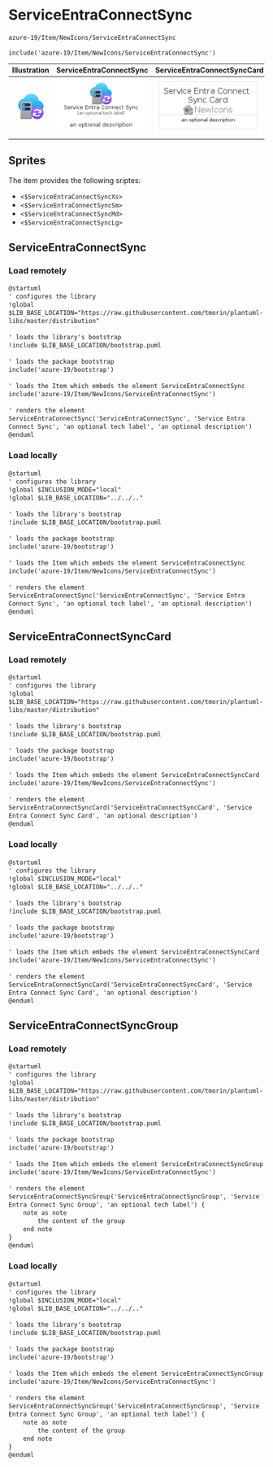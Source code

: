 # ServiceEntraConnectSync


```text
azure-19/Item/NewIcons/ServiceEntraConnectSync
```

```text
include('azure-19/Item/NewIcons/ServiceEntraConnectSync')
```



| Illustration | ServiceEntraConnectSync | ServiceEntraConnectSyncCard | ServiceEntraConnectSyncGroup |
| :---: | :---: | :---: | :---: |
| ![illustration for Illustration](../../../azure-19/Item/NewIcons/ServiceEntraConnectSync.png) | ![illustration for ServiceEntraConnectSync](../../../azure-19/Item/NewIcons/ServiceEntraConnectSync.Local.png) | ![illustration for ServiceEntraConnectSyncCard](../../../azure-19/Item/NewIcons/ServiceEntraConnectSyncCard.Local.png) | ![illustration for ServiceEntraConnectSyncGroup](../../../azure-19/Item/NewIcons/ServiceEntraConnectSyncGroup.Local.png) |



## Sprites
The item provides the following sriptes:

- `<$ServiceEntraConnectSyncXs>`
- `<$ServiceEntraConnectSyncSm>`
- `<$ServiceEntraConnectSyncMd>`
- `<$ServiceEntraConnectSyncLg>`





## ServiceEntraConnectSync

### Load remotely
```plantuml
@startuml
' configures the library
!global $LIB_BASE_LOCATION="https://raw.githubusercontent.com/tmorin/plantuml-libs/master/distribution"

' loads the library's bootstrap
!include $LIB_BASE_LOCATION/bootstrap.puml

' loads the package bootstrap
include('azure-19/bootstrap')

' loads the Item which embeds the element ServiceEntraConnectSync
include('azure-19/Item/NewIcons/ServiceEntraConnectSync')

' renders the element
ServiceEntraConnectSync('ServiceEntraConnectSync', 'Service Entra Connect Sync', 'an optional tech label', 'an optional description')
@enduml
```

### Load locally
```plantuml
@startuml
' configures the library
!global $INCLUSION_MODE="local"
!global $LIB_BASE_LOCATION="../../.."

' loads the library's bootstrap
!include $LIB_BASE_LOCATION/bootstrap.puml

' loads the package bootstrap
include('azure-19/bootstrap')

' loads the Item which embeds the element ServiceEntraConnectSync
include('azure-19/Item/NewIcons/ServiceEntraConnectSync')

' renders the element
ServiceEntraConnectSync('ServiceEntraConnectSync', 'Service Entra Connect Sync', 'an optional tech label', 'an optional description')
@enduml
```

## ServiceEntraConnectSyncCard

### Load remotely
```plantuml
@startuml
' configures the library
!global $LIB_BASE_LOCATION="https://raw.githubusercontent.com/tmorin/plantuml-libs/master/distribution"

' loads the library's bootstrap
!include $LIB_BASE_LOCATION/bootstrap.puml

' loads the package bootstrap
include('azure-19/bootstrap')

' loads the Item which embeds the element ServiceEntraConnectSyncCard
include('azure-19/Item/NewIcons/ServiceEntraConnectSync')

' renders the element
ServiceEntraConnectSyncCard('ServiceEntraConnectSyncCard', 'Service Entra Connect Sync Card', 'an optional description')
@enduml
```

### Load locally
```plantuml
@startuml
' configures the library
!global $INCLUSION_MODE="local"
!global $LIB_BASE_LOCATION="../../.."

' loads the library's bootstrap
!include $LIB_BASE_LOCATION/bootstrap.puml

' loads the package bootstrap
include('azure-19/bootstrap')

' loads the Item which embeds the element ServiceEntraConnectSyncCard
include('azure-19/Item/NewIcons/ServiceEntraConnectSync')

' renders the element
ServiceEntraConnectSyncCard('ServiceEntraConnectSyncCard', 'Service Entra Connect Sync Card', 'an optional description')
@enduml
```

## ServiceEntraConnectSyncGroup

### Load remotely
```plantuml
@startuml
' configures the library
!global $LIB_BASE_LOCATION="https://raw.githubusercontent.com/tmorin/plantuml-libs/master/distribution"

' loads the library's bootstrap
!include $LIB_BASE_LOCATION/bootstrap.puml

' loads the package bootstrap
include('azure-19/bootstrap')

' loads the Item which embeds the element ServiceEntraConnectSyncGroup
include('azure-19/Item/NewIcons/ServiceEntraConnectSync')

' renders the element
ServiceEntraConnectSyncGroup('ServiceEntraConnectSyncGroup', 'Service Entra Connect Sync Group', 'an optional tech label') {
    note as note
        the content of the group
    end note
}
@enduml
```

### Load locally
```plantuml
@startuml
' configures the library
!global $INCLUSION_MODE="local"
!global $LIB_BASE_LOCATION="../../.."

' loads the library's bootstrap
!include $LIB_BASE_LOCATION/bootstrap.puml

' loads the package bootstrap
include('azure-19/bootstrap')

' loads the Item which embeds the element ServiceEntraConnectSyncGroup
include('azure-19/Item/NewIcons/ServiceEntraConnectSync')

' renders the element
ServiceEntraConnectSyncGroup('ServiceEntraConnectSyncGroup', 'Service Entra Connect Sync Group', 'an optional tech label') {
    note as note
        the content of the group
    end note
}
@enduml
```

